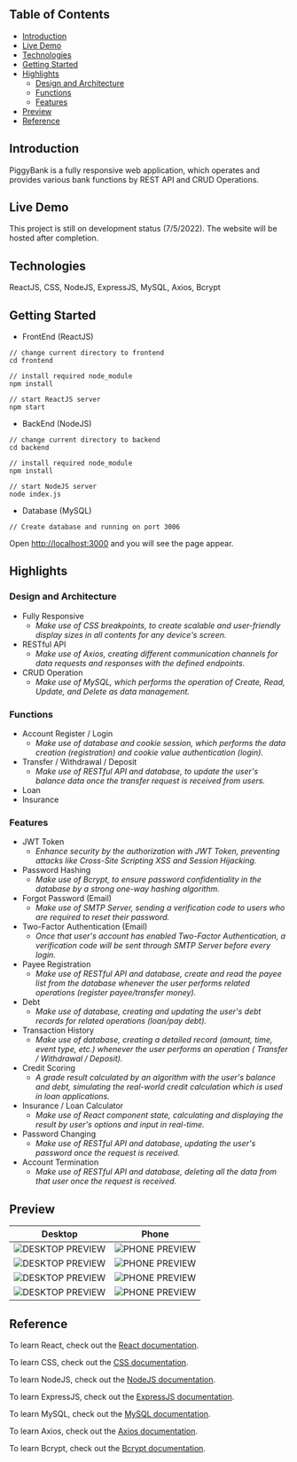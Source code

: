 ## Table of Contents
* [Introduction](https://github.com/yenloned/PiggyBank#introduction)
* [Live Demo](https://github.com/yenloned/PiggyBank#live-demo)
* [Technologies](https://github.com/yenloned/PiggyBank#technologies)
* [Getting Started](https://github.com/yenloned/PiggyBank#getting-started)
* [Highlights](https://github.com/yenloned/PiggyBank#highlights)
  - [Design and Architecture](https://github.com/yenloned/PiggyBank#design-and-architecture)
  - [Functions](https://github.com/yenloned/PiggyBank#functions)
  - [Features](https://github.com/yenloned/PiggyBank#features)
* [Preview](https://github.com/yenloned/PiggyBank#preview)
* [Reference](https://github.com/yenloned/PiggyBank#reference)

## Introduction
PiggyBank is a fully responsive web application, which operates and provides various bank functions by REST API and CRUD Operations.

## Live Demo
This project is still on development status (7/5/2022). The website will be hosted after completion.

## Technologies
ReactJS, CSS, NodeJS, ExpressJS, MySQL, Axios, Bcrypt

## Getting Started

* FrontEnd (ReactJS)
```node
// change current directory to frontend
cd frontend

// install required node_module
npm install

// start ReactJS server
npm start
```

* BackEnd (NodeJS)
```node
// change current directory to backend
cd backend

// install required node_module
npm install

// start NodeJS server
node index.js
```

* Database (MySQL)
```node
// Create database and running on port 3006
```

Open [http://localhost:3000](http://localhost:3000) and you will see the page appear.

## Highlights

### Design and Architecture
* Fully Responsive
  - _Make use of CSS breakpoints, to create scalable and user-friendly display sizes in all contents for any device's screen._
* RESTful API
  - _Make use of Axios, creating different communication channels for data requests and responses with the defined endpoints._
* CRUD Operation
  - _Make use of MySQL, which performs the operation of Create, Read, Update, and Delete as data management._
### Functions
* Account Register / Login
  - _Make use of database and cookie session, which performs the data creation (registration) and cookie value authentication (login)._
* Transfer / Withdrawal / Deposit
  - _Make use of RESTful API and database, to update the user's balance data once the transfer request is received from users._
* Loan
* Insurance
### Features
* JWT Token
  - _Enhance security by the authorization with JWT Token, preventing attacks like Cross-Site Scripting XSS and Session Hijacking._
* Password Hashing
  - _Make use of Bcrypt, to ensure password confidentiality in the database by a strong one-way hashing algorithm._
* Forgot Password (Email)
  - _Make use of SMTP Server, sending a verification code to users who are required to reset their password._
* Two-Factor Authentication (Email)
  - _Once that user's account has enabled Two-Factor Authentication, a verification code will be sent through SMTP Server before every login._
* Payee Registration
  - _Make use of RESTful API and database, create and read the payee list from the database whenever the user performs related operations (register payee/transfer money)._
* Debt
  - _Make use of database, creating and updating the user's debt records for related operations (loan/pay debt)._
* Transaction History
  - _Make use of database, creating a detailed record (amount, time, event type, etc.) whenever the user performs an operation ( Transfer / Withdrawal / Deposit)._
* Credit Scoring
  - _A grade result calculated by an algorithm with the user's balance and debt, simulating the real-world credit calculation which is used in loan applications._
* Insurance / Loan Calculator
  - _Make use of React component state, calculating and displaying the result by user's options and input in real-time._
* Password Changing
  - _Make use of RESTful API and database, updating the user's password once the request is received._
* Account Termination
  - _Make use of RESTful API and database, deleting all the data from that user once the request is received._


## Preview

Desktop | Phone
----------------------------------------|--------------------------
![DESKTOP PREVIEW](Preview/preview1.png)   | ![PHONE PREVIEW](Preview/phone_preview1.png)
![DESKTOP PREVIEW](Preview/preview2.png)   | ![PHONE PREVIEW](Preview/phone_preview2.png)
![DESKTOP PREVIEW](Preview/preview3.png)   | ![PHONE PREVIEW](Preview/phone_preview3.png)
![DESKTOP PREVIEW](Preview/preview4.png)   | ![PHONE PREVIEW](Preview/phone_preview4.png)


## Reference

To learn React, check out the [React documentation](https://reactjs.org/).

To learn CSS, check out the [CSS documentation](https://www.w3.org/Style/CSS/).

To learn NodeJS, check out the [NodeJS documentation](https://nodejs.org/en/docs/).

To learn ExpressJS, check out the [ExpressJS documentation](https://expressjs.com/).

To learn MySQL, check out the [MySQL documentation](https://dev.mysql.com/doc/).

To learn Axios, check out the [Axios documentation](https://axios-http.com/docs/intro).

To learn Bcrypt, check out the [Bcrypt documentation](https://www.npmjs.com/package/bcrypt).